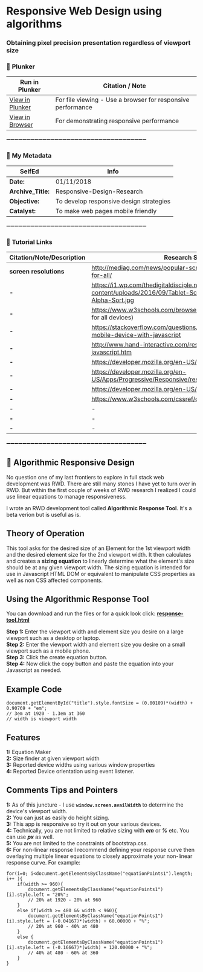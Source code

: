 # Responsive Web Design using algorithms

### **Obtaining pixel precision presentation regardless of viewport size** 


### :arrow_down_small: **Plunker**
Run in Plunker | Citation / Note
----------------------------------------------------------------------------|--------------------------------------------------------
[View in Plunker](https://plnkr.co/edit/Kycfo9gBu5gfeR5jTkyy?p=info) | For file viewing - Use a browser for responsive performance
[View in Browser](http://www.tarptiedown.com/response/response-tool.html) | For demonstrating responsive performance

:heavy_minus_sign::heavy_minus_sign::heavy_minus_sign::heavy_minus_sign::heavy_minus_sign::heavy_minus_sign::heavy_minus_sign::heavy_minus_sign::heavy_minus_sign::heavy_minus_sign::heavy_minus_sign::heavy_minus_sign::heavy_minus_sign::heavy_minus_sign::heavy_minus_sign::heavy_minus_sign::heavy_minus_sign::heavy_minus_sign::heavy_minus_sign::heavy_minus_sign::heavy_minus_sign::heavy_minus_sign::heavy_minus_sign::heavy_minus_sign::heavy_minus_sign::heavy_minus_sign::heavy_minus_sign::heavy_minus_sign::heavy_minus_sign::heavy_minus_sign::heavy_minus_sign::heavy_minus_sign::heavy_minus_sign::heavy_minus_sign::heavy_minus_sign:

### :arrow_down_small: **My Metadata**
**SelfEd**          |  **Info** 
------------------- | ------------------------------------------------------------------------
**Date:**           | 01/11/2018
**Archive_Title:**  | Responsive-Design-Research
**Objective:**      | To develop responsive design strategies
**Catalyst:**       | To make web pages mobile friendly                                                                   

:heavy_minus_sign::heavy_minus_sign::heavy_minus_sign::heavy_minus_sign::heavy_minus_sign::heavy_minus_sign::heavy_minus_sign::heavy_minus_sign::heavy_minus_sign::heavy_minus_sign::heavy_minus_sign::heavy_minus_sign::heavy_minus_sign::heavy_minus_sign::heavy_minus_sign::heavy_minus_sign::heavy_minus_sign::heavy_minus_sign::heavy_minus_sign::heavy_minus_sign::heavy_minus_sign::heavy_minus_sign::heavy_minus_sign::heavy_minus_sign::heavy_minus_sign::heavy_minus_sign::heavy_minus_sign::heavy_minus_sign::heavy_minus_sign::heavy_minus_sign::heavy_minus_sign::heavy_minus_sign::heavy_minus_sign::heavy_minus_sign::heavy_minus_sign:

### :arrow_down_small: **Tutorial Links**
**Citation/Note/Description**    | **Research Sources**                                                
---------------------- | ---------------------------------------------------------------------------
**screen resolutions** | http://mediag.com/news/popular-screen-resolutions-designing-for-all/ 
**-**                  | https://i1.wp.com/thedigitaldisciple.net/wp-content/uploads/2016/09/Tablet-Screen-Master-2016-09-21-Alpha-Sort.jpg
**-**  | https://www.w3schools.com/browsers/default.asp   (browser statistics for all devices) 
**-**  | https://stackoverflow.com/questions/6666907/how-to-detect-a-mobile-device-with-javascript 
**-**  | http://www.hand-interactive.com/resources/detect-mobile-javascript.htm
**-**  | https://developer.mozilla.org/en-US/search?q=navigator.userAgent
**-**  | https://developer.mozilla.org/en-US/Apps/Progressive/Responsive/responsive_design_building_blocks
**-**  | https://developer.mozilla.org/en-US/docs/Web/CSS/font-size
**-**  | https://www.w3schools.com/cssref/css_units.asp
**-**  | -
**-**  | -
**-**  | -
  

  
  
  
:heavy_minus_sign::heavy_minus_sign::heavy_minus_sign::heavy_minus_sign::heavy_minus_sign::heavy_minus_sign::heavy_minus_sign::heavy_minus_sign::heavy_minus_sign::heavy_minus_sign::heavy_minus_sign::heavy_minus_sign::heavy_minus_sign::heavy_minus_sign::heavy_minus_sign::heavy_minus_sign::heavy_minus_sign::heavy_minus_sign::heavy_minus_sign::heavy_minus_sign::heavy_minus_sign::heavy_minus_sign::heavy_minus_sign::heavy_minus_sign::heavy_minus_sign::heavy_minus_sign::heavy_minus_sign::heavy_minus_sign::heavy_minus_sign::heavy_minus_sign::heavy_minus_sign::heavy_minus_sign::heavy_minus_sign::heavy_minus_sign::heavy_minus_sign:

## :arrow_down_small: **Algorithmic Responsive Design**

No question one of my last frontiers to explore in full stack web development was RWD. There are still many stones I have yet to turn over in RWD. But within the first couple of weeks of RWD research I realized I could use linear equations to manage responsiveness.

I wrote an RWD development tool called **Algorithmic Response Tool**. It's a beta verion but is useful as is.

## Theory of Operation
This tool asks for the desired size of an Element for the 1st viewport width and the desired element size for the 2nd viewport width. It then calculates and creates a **sizing equation** to linearly determine what the element's size should be at any given viewport width. The sizing equation is intended for use in Javascript HTML DOM or equivalent to manipulate CSS properties as well as non CSS affected components.


## Using the Algorithmic Response Tool
You can download and run the files or for a quick look click: [**response-tool.html**](http://www.tarptiedown.com/response/response-tool.html)

**Step 1:** Enter the viewport width and element size you desire on a large viewport such as a desktop or laptop.   
**Step 2:** Enter the viewport width and element size you desire on a small viewport such as a mobile phone.    
**Step 3:** Click the create equation button.    
**Step 4:** Now click the copy button and paste the equation into your Javascript as needed.

## Example Code
    document.getElementById("title").style.fontSize = (0.00109)*(width) + 0.90769 + "em";      
    // 3em at 1920 - 1.3em at 360
    // width is viewport width
    
## Features
**1:** Equation Maker   
**2:** Size finder at given viewport width   
**3:** Reported device widths using various window properties    
**4:** Reported Device orientation using event listener.   

## Comments Tips and Pointers
**1:** As of this juncture - I use **`window.screen.availWidth`** to determine the device's viewport width.   
**2:** You can just as easily do height sizing.   
**3:** This app is responsive so try it out on your various devices.   
**4:** Technically, you are not limited to relative sizing with ***em*** or ***%*** etc. You can use ***px*** as well.   
**5:** You are not limited to the constraints of bootstrap.css.   
**6:** For non-linear response I recommend defining your response curve then overlaying multiple linear equations to closely approximate your non-linear response curve. For example:   

    for(i=0; i<document.getElementsByClassName("equationPoints1").length; i++ ){
        if(width >= 960){ 
            document.getElementsByClassName("equationPoints1")[i].style.left = "20%";                               
            // 20% at 1920 - 20% at 960
        } 
        else if(width >= 480 && width < 960){
            document.getElementsByClassName("equationPoints1")[i].style.left = (-0.04167)*(width) + 60.00000 + "%"; 
            // 20% at 960 - 40% at 480
        }
        else {
            document.getElementsByClassName("equationPoints1")[i].style.left = (-0.16667)*(width) + 120.00000 + "%";
            // 40% at 480 - 60% at 360
        }
    }
